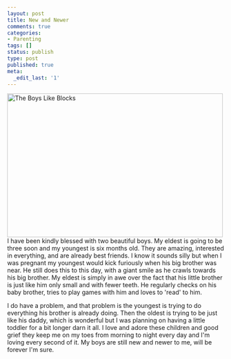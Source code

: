 ```yaml
---
layout: post
title: New and Newer
comments: true
categories:
- Parenting
tags: []
status: publish
type: post
published: true
meta:
  _edit_last: '1'
---
```

<a href="http://www.flickr.com/photos/rgeyer/5426679960/" title="The Boys Like Blocks by qwikrex, on Flickr"><img src="http://farm6.static.flickr.com/5091/5426679960_ed5055ba02.jpg" width="500" height="333" alt="The Boys Like Blocks" class="aligncenter"/></a>
I have been kindly blessed with two beautiful boys.  My eldest is going to be three soon and my youngest is six months old.  They are amazing, interested in everything, and are already best friends.  I know it sounds silly but when I was pregnant my youngest would kick furiously when his big brother was near.  He still does this to this day, with a giant smile as he crawls towards his big brother.  My eldest is simply in awe over the fact that his little brother is just like him only small and with fewer teeth.  He regularly checks on his baby brother, tries to play games with him and loves to 'read' to him.  

I do have a problem, and that problem is the youngest is trying to do everything his brother is already doing.  Then the oldest is trying to be just like his daddy, which is wonderful but I was planning on having a little toddler for a bit longer darn it all.  I love and adore these children and good grief they keep me on my toes from morning to night every day and I'm loving every second of it.  My boys are still new and newer to me, will be forever I'm sure.  
